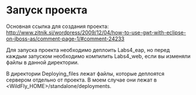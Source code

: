 # Запуск проекта

Основная ссылка для создания проекта:
http://www.zitnik.si/wordpress/2009/12/04/how-to-use-gwt-with-eclipse-on-jboss-as/comment-page-1/#comment-24233

Для запуска проекта необходимо деплоить Labs4_eap, но перед каждым запуском необходимо компилить Labs4_web, если вы изменяли файлы в данной директории.

В директории Deploying_files лежат файлы, которые деплоятся сервером отдельно от проекта. В моем случае они лежат в <WildFly_HOME>/standalone/deployments.